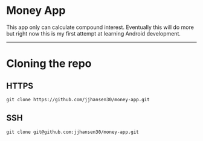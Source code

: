 
# Money App


This app only can calculate compound interest. Eventually this will do more but right now this is my first attempt at learning Android development.

____

# Cloning the repo

## HTTPS

`git clone https://github.com/jjhansen30/money-app.git`

## SSH

`git clone git@github.com:jjhansen30/money-app.git`
